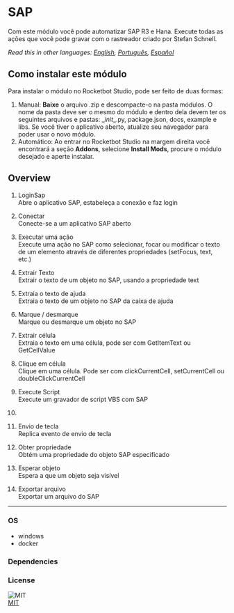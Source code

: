 



# SAP
  
Com este módulo você pode automatizar SAP R3 e Hana. Execute todas as ações que você pode gravar com o rastreador criado por Stefan Schnell.  

*Read this in other languages: [English](README.md), [Português](README.pr.md), [Español](README.es.md)*

## Como instalar este módulo
  
Para instalar o módulo no Rocketbot Studio, pode ser feito de duas formas:
1. Manual: __Baixe__ o arquivo .zip e descompacte-o na pasta módulos. O nome da pasta deve ser o mesmo do módulo e dentro dela devem ter os seguintes arquivos e pastas: \__init__.py, package.json, docs, example e libs. Se você tiver o aplicativo aberto, atualize seu navegador para poder usar o novo módulo.
2. Automático: Ao entrar no Rocketbot Studio na margem direita você encontrará a seção **Addons**, selecione **Install Mods**, procure o módulo desejado e aperte instalar.  


## Overview


1. LoginSap  
Abre o aplicativo SAP, estabeleça a conexão e faz login

2. Conectar  
Conecte-se a um aplicativo SAP aberto

3. Executar uma ação  
Execute uma ação no SAP como selecionar, focar ou modificar o texto de um elemento através de diferentes propriedades (setFocus, text, etc.)

4. Extrair Texto  
Extrair o texto de um objeto no SAP, usando a propriedade text

5. Extraia o texto de ajuda  
Extraia o texto de um objeto no SAP da caixa de ajuda

6. Marque / desmarque  
Marque ou desmarque um objeto no SAP

7. Extrair célula  
Extraia o texto em uma célula, pode ser com GetItemText ou GetCellValue

8. Clique em célula  
Clique em uma célula. Pode ser com clickCurrentCell, setCurrentCell ou doubleClickCurrentCell

9. Execute Script  
Execute um gravador de script VBS com SAP

10.   


11. Envio de tecla  
Replica evento de envio de tecla

12. Obter propriedade  
Obtém uma propriedade do objeto SAP especificado

13. Esperar objeto  
Espera a que um objeto seja visível

14. Exportar arquivo  
Exportar um arquivo do SAP  




----
### OS

- windows
- docker

### Dependencies

### License
  
![MIT](https://camo.githubusercontent.com/107590fac8cbd65071396bb4d04040f76cde5bde/687474703a2f2f696d672e736869656c64732e696f2f3a6c6963656e73652d6d69742d626c75652e7376673f7374796c653d666c61742d737175617265)  
[MIT](http://opensource.org/licenses/mit-license.ph)
